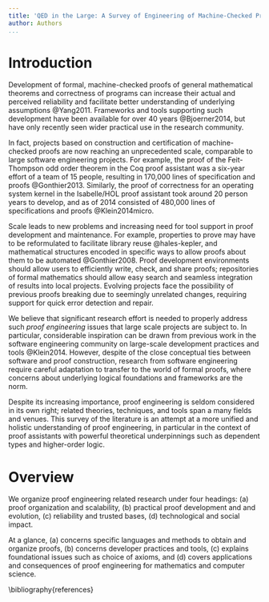 ```yaml
---
title: 'QED in the Large: A Survey of Engineering of Machine-Checked Proofs'
author: Authors
...
```


# Introduction

Development of formal, machine-checked proofs of general mathematical theorems and correctness of programs can increase their actual and perceived reliability and facilitate better understanding of underlying assumptions @Yang2011. Frameworks and tools supporting such development have been available for over 40 years @Bjoerner2014, but have only recently seen wider practical use in the research community. 

In fact, projects based on construction and certification of machine-checked proofs are now reaching an unprecedented scale, comparable to large software engineering projects. For example, the proof of the Feit-Thompson odd order theorem in the Coq proof assistant was a six-year effort of a team of 15 people, resulting in 170,000 lines of specification and proofs @Gonthier2013. Similarly, the proof of correctness for an operating system kernel in the Isabelle/HOL proof assistant took around 20 person years to develop, and as of 2014 consisted of 480,000 lines of specifications and proofs @Klein2014micro.

Scale leads to new problems and increasing need for tool support in proof development and maintenance. For example, properties to prove may have to be reformulated to facilitate library reuse @hales-kepler, and mathematical structures encoded in specific ways to allow proofs about them to be automated @Gonthier2008. Proof development environments should allow users to efficiently write, check, and share proofs; repositories of formal mathematics should allow easy search and seamless integration of results into local projects. Evolving projects face the possibility of previous proofs breaking due to seemingly unrelated changes, requiring support for quick error detection and repair.

We believe that significant research effort is needed to properly address such _proof engineering_ issues that large scale projects are subject to. In particular, considerable inspiration can be drawn from previous work in the software engineering community on large-scale development practices and tools @Klein2014. However, despite of the close conceptual ties between software and proof construction, research from software engineering require careful adaptation to transfer to the world of formal proofs, where concerns about underlying logical foundations and frameworks are the norm.

Despite its increasing importance, proof engineering is seldom considered in its own right; related theories, techniques, and tools span a many fields and venues. This survey of the literature is an attempt at a more unified and holistic understanding of proof engineering, in particular in the context of proof assistants with powerful theoretical underpinnings such as dependent types and higher-order logic.

# Overview

We organize proof engineering related research under four headings: (a) proof organization and scalability, (b) practical proof development and and evolution, (c) reliability and trusted bases, (d) technological and social impact.

At a glance, (a) concerns specific languages and methods to obtain and organize proofs, (b) concerns developer practices and tools, (c) explains foundational issues such as choice of axioms, and (d) covers applications and consequences of proof engineering for mathematics and computer science.

\bibliography{references}
